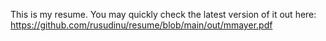 This is my resume. You may quickly check the latest version of it out here:
https://github.com/rusudinu/resume/blob/main/out/mmayer.pdf
